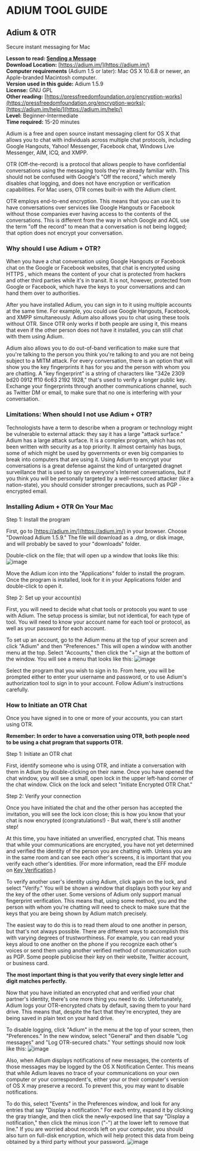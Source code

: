 [Title]: # ()
[Order]: # (0)

# ADIUM TOOL GUIDE

## Adium & OTR  
Secure instant messaging for Mac

**Lesson to read: [Sending a Message](umbrella://lesson/sending-a-message)**  
**Download Location:** [https://adium.im/](https://adium.im/)  
**Computer requirements** (Adium 1.5 or later): Mac OS X 10.6.8 or newer, an Apple-branded Macintosh computer.  
**Version used in this guide:** Adium 1.5.9  
**License:** GNU GPL  
**Other reading:** [https://pressfreedomfoundation.org/encryption-works](https://pressfreedomfoundation.org/encryption-works);[https://adium.im/help/](https://adium.im/help/)  
**Level:** Beginner-Intermediate  
**Time required:** 15-20 minutes

Adium is a free and open source instant messaging client for OS X that allows you to chat with individuals across multiple chat protocols, including Google Hangouts, Yahoo! Messenger, Facebook chat, Windows Live Messenger, AIM, ICQ, and XMPP.

OTR  (Off-the-record) is a protocol that allows people to have confidential conversations using the messaging tools they're already familiar with. This should not be confused with Google's "Off the record," which merely disables chat logging, and does not have encryption or verification capabilities. For Mac users, OTR comes built-in with the Adium client.

OTR employs end-to-end encryption. This means that you can use it to have conversations over services like Google Hangouts or Facebook without those companies ever having access to the contents of the conversations. This is different from the way in which Google and AOL use the term "off the record" to mean that a conversation is not being logged; that option does not encrypt your conversation.

### Why should I use Adium + OTR?

When you have a chat conversation using Google Hangouts or Facebook chat on the Google or Facebook websites, that chat is encrypted using HTTPS , which means the content of your chat is protected from hackers and other third parties while it's in transit. It is not, however, protected from Google or Facebook, which have the keys to your conversations and can hand them over to authorities.

After you have installed Adium, you can sign in to it using multiple accounts at the same time. For example, you could use Google Hangouts, Facebook, and XMPP simultaneously. Adium also allows you to chat using these tools without OTR. Since OTR only works if both people are using it, this means that even if the other person does not have it installed, you can still chat with them using Adium.

Adium also allows you to do out-of-band verification to make sure that you're talking to the person you think you're talking to and you are not being subject to a MITM attack. For every conversation, there is an option that will show you the key fingerprints it has for you and the person with whom you are chatting. A "key fingerprint" is a string of characters like "342e 2309 bd20 0912 ff10 6c63 2192 1928," that's used to verify a longer public key. Exchange your fingerprints through another communications channel, such as Twitter DM or email, to make sure that no one is interfering with your conversation.

### Limitations: When should I not use Adium + OTR?

Technologists have a term to describe when a program or technology might be vulnerable to external attack: they say it has a large "attack surface." Adium has a large attack surface. It is a complex program, which has not been written with security as a top priority. It almost certainly has bugs, some of which might be used by governments or even big companies to break into computers that are using it. Using Adium to encrypt your conversations is a great defense against the kind of untargeted dragnet surveillance that is used to spy on everyone's Internet conversations, but if you think you will be personally targeted by a well-resourced attacker (like a nation-state), you should consider stronger precautions, such as PGP -encrypted email.

### Installing Adium + OTR On Your Mac

Step 1: Install the program

First, go to [https://adium.im/](https://adium.im/) in your browser. Choose "Download Adium 1.5.9." The file will download as a .dmg, or disk image, and will probably be saved to your "downloads" folder.

Double-click on the file; that will open up a window that looks like this:
![image](tool_adium1.png)

Move the Adium icon into the "Applications" folder to install the program. Once the program is installed, look for it in your Applications folder and double-click to open it.

Step 2: Set up your account(s)

First, you will need to decide what chat tools or protocols you want to use with Adium. The setup process is similar, but not identical, for each type of tool. You will need to know your account name for each tool or protocol, as well as your password for each account.

To set up an account, go to the Adium menu at the top of your screen and click "Adium" and then "Preferences." This will open a window with another menu at the top. Select "Accounts," then click the "+" sign at the bottom of the window. You will see a menu that looks like this:
![image](tool_adium2.png)

Select the program that you wish to sign in to. From here, you will be prompted either to enter your username and password, or to use Adium's authorization tool to sign in to your account. Follow Adium's instructions carefully.

### How to Initiate an OTR Chat

Once you have signed in to one or more of your accounts, you can start using OTR.

**Remember: In order to have a conversation using OTR, both people need to be using a chat program that supports OTR.**

Step 1: Initiate an OTR chat

First, identify someone who is using OTR, and initiate a conversation with them in Adium by double-clicking on their name. Once you have opened the chat window, you will see a small, open lock in the upper left-hand corner of the chat window. Click on the lock and select "Initiate Encrypted OTR Chat."

Step 2: Verify your connection

Once you have initiated the chat and the other person has accepted the invitation, you will see the lock icon close; this is how you know that your chat is now encrypted (congratulations!) - But wait, there's still another step!

At this time, you have initiated an unverified, encrypted chat. This means that while your communications are encrypted, you have not yet determined and verified the identity of the person you are chatting with. Unless you are in the same room and can see each other's screens, it is important that you verify each other's identities. (For more information, read the EFF module on [Key Verification](https://ssd.eff.org/en/module/key-verification#overlay=en/node/37/).)

To verify another user's identity using Adium, click again on the lock, and select "Verify." You will be shown a window that displays both your key and the key of the other user. Some versions of Adium only support manual fingerprint verification. This means that, using some method, you and the person with whom you're chatting will need to check to make sure that the keys that you are being shown by Adium match precisely.

The easiest way to do this is to read them aloud to one another in person, but that's not always possible. There are different ways to accomplish this with varying degrees of trustworthiness. For example, you can read your keys aloud to one another on the phone if you recognize each other's voices or send them using another verified method of communication such as PGP. Some people publicise their key on their website, Twitter account, or business card.

**The most important thing is that you verify that every single letter and digit matches perfectly.**

Now that you have initiated an encrypted chat and verified your chat partner's identity, there's one more thing you need to do. Unfortunately, Adium logs your OTR-encrypted chats by default, saving them to your hard drive. This means that, despite the fact that they're encrypted, they are being saved in plain text on your hard drive.

To disable logging, click "Adium" in the menu at the top of your screen, then "Preferences." In the new window, select "General" and then disable "Log messages" and "Log OTR-secured chats." Your settings should now look like this:
![image](tool_adium3.png)

Also, when Adium displays notifications of new messages, the contents of those messages may be logged by the OS X Notification Center. This means that while Adium leaves no trace of your communications on your own computer or your correspondent's, either your or their computer's version of OS X may preserve a record. To prevent this, you may want to disable notifications.

To do this, select "Events" in the Preferences window, and look for any entries that say "Display a notification." For each entry, expand it by clicking the gray triangle, and then click the newly-exposed line that say "Display a notification," then click the minus icon ("-") at the lower left to remove that line." If you are worried about records left on your computer, you should also turn on full-disk encryption, which will help protect this data from being obtained by a third party without your password.
![image](tool_adium4.png)